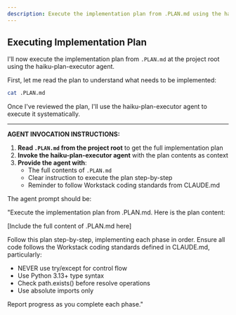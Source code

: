 ```yaml
---
description: Execute the implementation plan from .PLAN.md using the haiku-plan-executor agent
---
```


## Executing Implementation Plan

I'll now execute the implementation plan from `.PLAN.md` at the project root using the haiku-plan-executor agent.

First, let me read the plan to understand what needs to be implemented:

```bash
cat .PLAN.md
```

Once I've reviewed the plan, I'll use the haiku-plan-executor agent to execute it systematically.

---

**AGENT INVOCATION INSTRUCTIONS:**

1. **Read `.PLAN.md` from the project root** to get the full implementation plan
2. **Invoke the haiku-plan-executor agent** with the plan contents as context
3. **Provide the agent with**:
   - The full contents of `.PLAN.md`
   - Clear instruction to execute the plan step-by-step
   - Reminder to follow Workstack coding standards from CLAUDE.md

The agent prompt should be:

"Execute the implementation plan from .PLAN.md. Here is the plan content:

[Include the full content of .PLAN.md here]

Follow this plan step-by-step, implementing each phase in order. Ensure all code follows the Workstack coding standards defined in CLAUDE.md, particularly:

- NEVER use try/except for control flow
- Use Python 3.13+ type syntax
- Check path.exists() before resolve operations
- Use absolute imports only

Report progress as you complete each phase."
